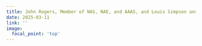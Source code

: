 ```yaml
---
title: John Rogers, Member of NAS, NAE, and AAAS, and Louis Simpson and Kimberly Querrey Professor at Northwestern University, Visits CDH for In-Depth Discussions with Faculty and Students.
date: 2025-03-11
link: ''
image:
  focal_point: 'top'
---
```



